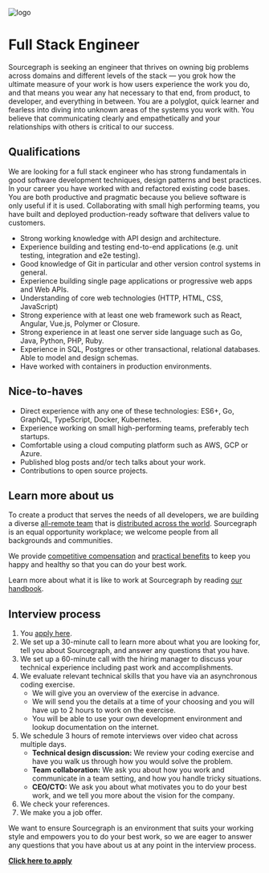 ![logo](https://sourcegraph.com/.assets/img/sourcegraph-light-head-logo.svg)

# Full Stack Engineer

Sourcegraph is seeking an engineer that thrives on owning big problems across domains and different levels of the stack — you grok how the ultimate measure of your work is how users experience the work you do, and that means you wear any hat necessary to that end, from product, to developer, and everything in between. You are a polyglot, quick learner and fearless into diving into unknown areas of the systems you work with. You believe that communicating clearly and empathetically and your relationships with others is critical to our success.

## Qualifications

We are looking for a full stack engineer who has strong fundamentals in good software development techniques, design patterns and best practices. In your career you have worked with and refactored existing code bases. You are both productive and pragmatic because you believe software is only useful if it is used. Collaborating with small high performing teams, you have built and deployed production-ready software that delivers value to customers.

* Strong working knowledge with API design and architecture.
* Experience building and testing end-to-end applications (e.g. unit testing, integration and e2e testing).
* Good knowledge of Git in particular and other version control systems in general.
* Experience building single page applications or progressive web apps and Web APIs.
* Understanding of core web technologies (HTTP, HTML, CSS, JavaScript)
* Strong experience with at least one web framework such as React, Angular, Vue.js, Polymer or Closure.
* Strong experience in at least one server side language such as Go, Java, Python, PHP, Ruby.
* Experience in SQL, Postgres or other transactional, relational databases. Able to model and design schemas.
* Have worked with containers in production environments.

## Nice-to-haves

* Direct experience with any one of these technologies: ES6+, Go, GraphQL, TypeScript, Docker, Kubernetes.
* Experience working on small high-performing teams, preferably tech startups.
* Comfortable using a cloud computing platform such as AWS, GCP or Azure.
* Published blog posts and/or tech talks about your work.
* Contributions to open source projects.

## Learn more about us

To create a product that serves the needs of all developers, we are building a diverse [all-remote team](https://about.sourcegraph.com/company/remote) that is [distributed across the world](https://about.sourcegraph.com/company/team). Sourcegraph is an equal opportunity workplace; we welcome people from all backgrounds and communities.

We provide [competitive compensation](https://about.sourcegraph.com/handbook/people-ops/compensation) and [practical benefits](https://about.sourcegraph.com/handbook/people-ops/benefits-and-perks) to keep you happy and healthy so that you can do your best work.

Learn more about what it is like to work at Sourcegraph by reading [our handbook](https://about.sourcegraph.com/handbook/).

## Interview process

1. You [apply here](TODO).
1. We set up a 30-minute call to learn more about what you are looking for, tell you about Sourcegraph, and answer any questions that you have.
1. We set up a 60-minute call with the hiring manager to discuss your technical experience including past work and accomplishments.
1. We evaluate relevant technical skills that you have via an asynchronous coding exercise.
   - We will give you an overview of the exercise in advance.
   - We will send you the details at a time of your choosing and you will have up to 2 hours to work on the exercise.
   - You will be able to use your own development environment and lookup documentation on the internet.
1. We schedule 3 hours of remote interviews over video chat across multiple days.
   - **Technical design discussion:** We review your coding exercise and have you walk us through how you would solve the problem.
   - **Team collaboration:** We ask you about how you work and communicate in a team setting, and how you handle tricky situations.
   - **CEO/CTO:** We ask you about what motivates you to do your best work, and we tell you more about the vision for the company.
1. We check your references.
1. We make you a job offer.

We want to ensure Sourcegraph is an environment that suits your working style and empowers you to do your best work, so we are eager to answer any questions that you have about us at any point in the interview process.

**[Click here to apply](TODO)**
